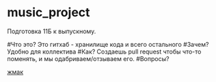 # music_project

Подготовка 11Б к выпускному.

#Что это?
Это гитхаб - хранилище кода и всего остального
#Зачем?
Удобно для коллектива
#Как?
Создаешь pull request чтобы что-то поменять, и мы одабриваем/отзываем его.
#Вопросы?



[жмак](vk.com/elnardu)
